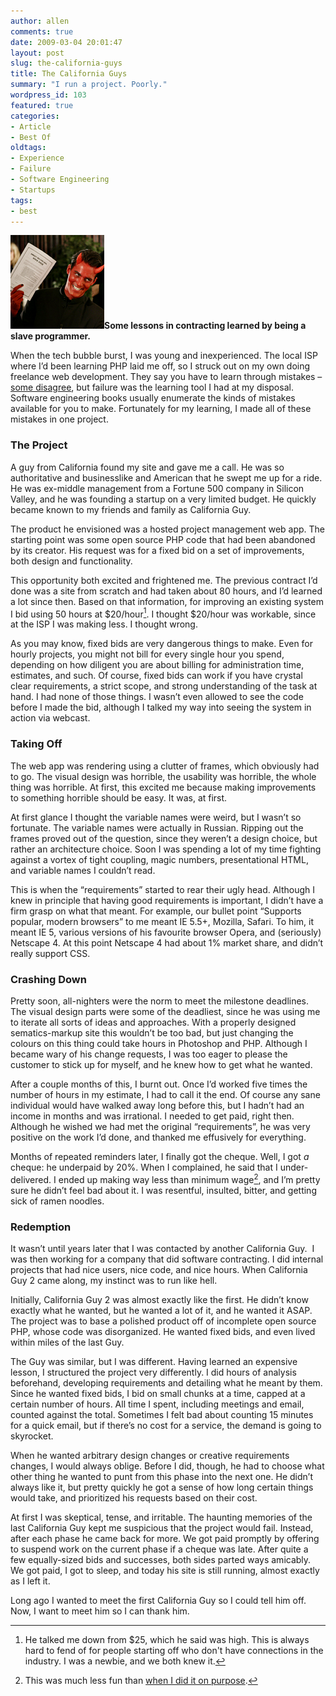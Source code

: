 ```yaml
---
author: allen
comments: true
date: 2009-03-04 20:01:47
layout: post
slug: the-california-guys
title: The California Guys
summary: "I run a project. Poorly."
wordpress_id: 103
featured: true
categories:
- Article
- Best Of
oldtags:
- Experience
- Failure
- Software Engineering
- Startups
tags:
- best
---
```


![](/images/wp-uploads/2009/02/devil.png)**Some lessons in contracting learned by being a slave programmer.**

When the tech bubble burst, I was young and inexperienced. The local ISP where I’d been learning PHP laid me off, so I struck out on my own doing freelance web development. They say you have to learn through mistakes – [some disagree](http://www.37signals.com/svn/posts/1555-learning-from-failure-is-overrated), but failure was the learning tool I had at my disposal. Software engineering books usually enumerate the kinds of mistakes available for you to make. Fortunately for my learning, I made all of these mistakes in one project.

<!-- more -->


### **The Project**


A guy from California found my site and gave me a call. He was so authoritative and businesslike and American that he swept me up for a ride. He was ex-middle management from a Fortune 500 company in Silicon Valley, and he was founding a startup on a very limited budget. He quickly became known to my friends and family as California Guy.

The product he envisioned was a hosted project management web app. The starting point was some open source PHP code that had been abandoned by its creator. His request was for a fixed bid on a set of improvements, both design and functionality.

This opportunity both excited and frightened me. The previous contract I’d done was a site from scratch and had taken about 80 hours, and I’d learned a lot since then. Based on that information, for improving an existing system I bid using 50 hours at $20/hour[^1]. I thought $20/hour was workable, since at the ISP I was making less. I thought wrong.

As you may know, fixed bids are very dangerous things to make. Even for hourly projects, you might not bill for every single hour you spend, depending on how diligent you are about billing for administration time, estimates, and such. Of course, fixed bids can work if you have crystal clear requirements, a strict scope, and strong understanding of the task at hand. I had none of those things. I wasn’t even allowed to see the code before I made the bid, although I talked my way into seeing the system in action via webcast.


### **Taking Off**


The web app was rendering using a clutter of frames, which obviously had to go. The visual design was horrible, the usability was horrible, the whole thing was horrible. At first, this excited me because making improvements to something horrible should be easy. It was, at first.

At first glance I thought the variable names were weird, but I wasn’t so fortunate. The variable names were actually in Russian. Ripping out the frames proved out of the question, since they weren’t a design choice, but rather an architecture choice. Soon I was spending a lot of my time fighting against a vortex of tight coupling, magic numbers, presentational HTML, and variable names I couldn’t read.

This is when the “requirements” started to rear their ugly head. Although I knew in principle that having good requirements is important, I didn’t have a firm grasp on what that meant. For example, our bullet point “Supports popular, modern browsers” to me meant IE 5.5+, Mozilla, Safari. To him, it meant IE 5, various versions of his favourite browser Opera, and (seriously) Netscape 4. At this point Netscape 4 had about 1% market share, and didn’t really support CSS.


### **Crashing Down**


Pretty soon, all-nighters were the norm to meet the milestone deadlines. The visual design parts were some of the deadliest, since he was using me to iterate all sorts of ideas and approaches. With a properly designed sematics-markup site this wouldn’t be too bad, but just changing the colours on this thing could take hours in Photoshop and PHP. Although I became wary of his change requests, I was too eager to please the customer to stick up for myself, and he knew how to get what he wanted.

After a couple months of this, I burnt out. Once I’d worked five times the number of hours in my estimate, I had to call it the end. Of course any sane individual would have walked away long before this, but I hadn’t had an income in months and was irrational. I needed to get paid, right then. Although he wished we had met the original “requirements”, he was very positive on the work I’d done, and thanked me effusively for everything.

Months of repeated reminders later, I finally got the cheque. Well, I got _a_ cheque: he underpaid by 20%. When I complained, he said that I under-delivered. I ended up making way less than minimum wage[^2], and I’m pretty sure he didn’t feel bad about it. I was resentful, insulted, bitter, and getting sick of ramen noodles.


### **Redemption**


It wasn’t until years later that I was contacted by another California Guy.  I was then working for a company that did software contracting. I did internal projects that had nice users, nice code, and nice hours. When California Guy 2 came along, my instinct was to run like hell.

Initially, California Guy 2 was almost exactly like the first. He didn’t know exactly what he wanted, but he wanted a lot of it, and he wanted it ASAP. The project was to base a polished product off of incomplete open source PHP, whose code was disorganized. He wanted fixed bids, and even lived within miles of the last Guy.

The Guy was similar, but I was different. Having learned an expensive lesson, I structured the project very differently. I did hours of analysis beforehand, developing requirements and detailing what he meant by them. Since he wanted fixed bids, I bid on small chunks at a time, capped at a certain number of hours. All time I spent, including meetings and email, counted against the total. Sometimes I felt bad about counting 15 minutes for a quick email, but if there’s no cost for a service, the demand is going to skyrocket.

When he wanted arbitrary design changes or creative requirements changes, I would always oblige. Before I did, though, he had to choose what other thing he wanted to punt from this phase into the next one. He didn’t always like it, but pretty quickly he got a sense of how long certain things would take, and prioritized his requests based on their cost.

At first I was skeptical, tense, and irritable. The haunting memories of the last California Guy kept me suspicious that the project would fail. Instead, after each phase he came back for more. We got paid promptly by offering to suspend work on the current phase if a cheque was late. After quite a few equally-sized bids and successes, both sides parted ways amicably. We got paid, I got to sleep, and today his site is still running, almost exactly as I left it.

Long ago I wanted to meet the first California Guy so I could tell him off. Now, I want to meet him so I can thank him.

[^1]: He talked me down from $25, which he said was high. This is always hard to fend of for people starting off who don't have connections in the industry. I was a newbie, and we both knew it.
[^2]: This was much less fun than [when I did it on purpose](http://www.antipode.ca/2006/fantasytech-3-goto-fun/).
